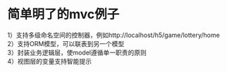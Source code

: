 # 简单明了的mvc例子
1）支持多级命名空间的控制器，例如http://localhost/h5/game/lottery/home  
2）支持ORM模型，可以联表到另一个模型  
3）封装业务逻辑层，使model遵循单一职责的原则  
4）视图层的变量支持智能提示  
